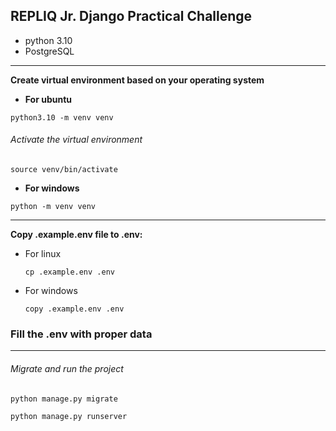 ## REPLIQ Jr. Django Practical Challenge

* python 3.10
* PostgreSQL

---
**Create virtual environment based on your operating system**
 * **For ubuntu**
 ```shell
python3.10 -m venv venv
  ```

  ###### Activate the virtual environment
 ```shell
source venv/bin/activate
  ```
 * **For windows**
 ```shell
python -m venv venv
  ```

---
**Copy .example.env file to .env:**

  * For linux
    ```shell
    cp .example.env .env
    ```
  * For windows
    ```shell
    copy .example.env .env
    ```
### Fill the .env with proper data
---

  ###### Migrate and run the project
 ```shell
python manage.py migrate
  ```
 ```shell
python manage.py runserver
  ```
  